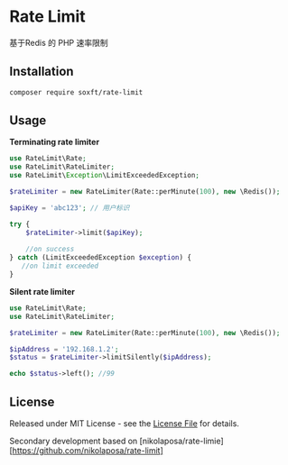 # Rate Limit

基于Redis 的 PHP 速率限制
 
## Installation

```bash
composer require soxft/rate-limit
```

## Usage

**Terminating rate limiter**

```php
use RateLimit\Rate;
use RateLimit\RateLimiter;
use RateLimit\Exception\LimitExceededException;

$rateLimiter = new RateLimiter(Rate::perMinute(100), new \Redis());

$apiKey = 'abc123'; // 用户标识

try {
    $rateLimiter->limit($apiKey);
    
    //on success
} catch (LimitExceededException $exception) {
   //on limit exceeded
}
```

**Silent rate limiter**

```php
use RateLimit\Rate;
use RateLimit\RateLimiter;

$rateLimiter = new RateLimiter(Rate::perMinute(100), new \Redis());

$ipAddress = '192.168.1.2';
$status = $rateLimiter->limitSilently($ipAddress);

echo $status->left(); //99
```

## License

Released under MIT License - see the [License File](LICENSE) for details.

Secondary development based on [nikolaposa/rate-limie][https://github.com/nikolaposa/rate-limit]
